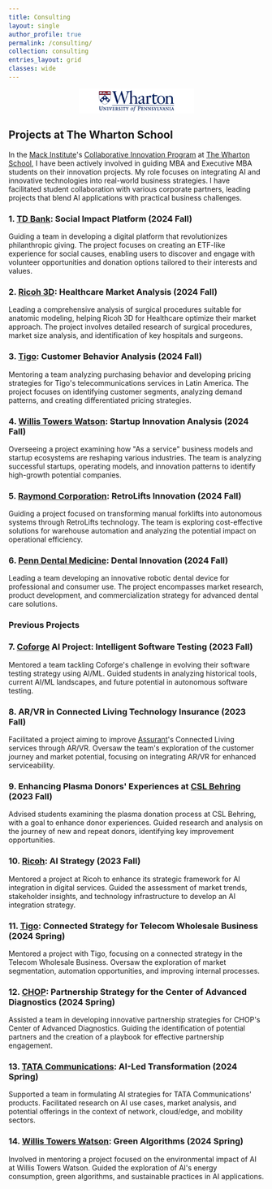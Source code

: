 ```yaml
---
title: Consulting
layout: single
author_profile: true
permalink: /consulting/
collection: consulting
entries_layout: grid
classes: wide
---
```


<div style="text-align:center; display:flex; justify-content:center; align-items:center; gap:20px; margin-bottom: 20px;">
    <a href="https://www.wharton.upenn.edu/" style="display: flex; align-items: center;">
        <img src="/assets/images/whartonlogo.png" alt="The Wharton School Logo" style="width: auto; height: 50px;"/>
    </a>
</div>

## Projects at The Wharton School

In the [Mack Institute](https://mackinstitute.wharton.upenn.edu/)'s [Collaborative Innovation Program](https://mackinstitute.wharton.upenn.edu/corporate-partnership/collaborative-innovation-program-partners/) at [The Wharton School](https://www.wharton.upenn.edu/), I have been actively involved in guiding MBA and Executive MBA students on their innovation projects. My role focuses on integrating AI and innovative technologies into real-world business strategies. I have facilitated student collaboration with various corporate partners, leading projects that blend AI applications with practical business challenges. 

### 1. [TD Bank](https://www.td.com/): Social Impact Platform (2024 Fall)
Guiding a team in developing a digital platform that revolutionizes philanthropic giving. The project focuses on creating an ETF-like experience for social causes, enabling users to discover and engage with volunteer opportunities and donation options tailored to their interests and values.

### 2. [Ricoh 3D](https://www.ricoh-usa.com/en/industries/healthcare/3d-for-healthcare): Healthcare Market Analysis (2024 Fall)
Leading a comprehensive analysis of surgical procedures suitable for anatomic modeling, helping Ricoh 3D for Healthcare optimize their market approach. The project involves detailed research of surgical procedures, market size analysis, and identification of key hospitals and surgeons.

### 3. [Tigo](https://www.tigo.com/): Customer Behavior Analysis (2024 Fall)
Mentoring a team analyzing purchasing behavior and developing pricing strategies for Tigo's telecommunications services in Latin America. The project focuses on identifying customer segments, analyzing demand patterns, and creating differentiated pricing strategies.

### 4. [Willis Towers Watson](https://www.wtwco.com/): Startup Innovation Analysis (2024 Fall)
Overseeing a project examining how "As a service" business models and startup ecosystems are reshaping various industries. The team is analyzing successful startups, operating models, and innovation patterns to identify high-growth potential companies.

### 5. [Raymond Corporation](https://www.raymondcorp.com/): RetroLifts Innovation (2024 Fall)
Guiding a project focused on transforming manual forklifts into autonomous systems through RetroLifts technology. The team is exploring cost-effective solutions for warehouse automation and analyzing the potential impact on operational efficiency.

### 6. [Penn Dental Medicine](https://www.dental.upenn.edu/): Dental Innovation (2024 Fall)
Leading a team developing an innovative robotic dental device for professional and consumer use. The project encompasses market research, product development, and commercialization strategy for advanced dental care solutions.

### Previous Projects

### 7. [Coforge](https://www.coforge.com/) AI Project: Intelligent Software Testing (2023 Fall)
Mentored a team tackling Coforge's challenge in evolving their software testing strategy using AI/ML. Guided students in analyzing historical tools, current AI/ML landscapes, and future potential in autonomous software testing.

### 8. AR/VR in Connected Living Technology Insurance (2023 Fall)
Facilitated a project aiming to improve [Assurant](https://www.assurant.com/)'s Connected Living services through AR/VR. Oversaw the team's exploration of the customer journey and market potential, focusing on integrating AR/VR for enhanced serviceability.

### 9. Enhancing Plasma Donors' Experiences at [CSL Behring](https://www.csl.com/) (2023 Fall)
Advised students examining the plasma donation process at CSL Behring, with a goal to enhance donor experiences. Guided research and analysis on the journey of new and repeat donors, identifying key improvement opportunities.

### 10. [Ricoh](https://www.ricoh.com/): AI Strategy (2023 Fall)
Mentored a project at Ricoh to enhance its strategic framework for AI integration in digital services. Guided the assessment of market trends, stakeholder insights, and technology infrastructure to develop an AI integration strategy.

### 11. [Tigo](https://www.tigo.com/): Connected Strategy for Telecom Wholesale Business (2024 Spring)
Mentored a project with Tigo, focusing on a connected strategy in the Telecom Wholesale Business. Oversaw the exploration of market segmentation, automation opportunities, and improving internal processes.

### 12. [CHOP](https://www.chop.edu/): Partnership Strategy for the Center of Advanced Diagnostics (2024 Spring)
Assisted a team in developing innovative partnership strategies for CHOP's Center of Advanced Diagnostics. Guiding the identification of potential partners and the creation of a playbook for effective partnership engagement.

### 13. [TATA Communications](https://www.tatacommunications.com/): AI-Led Transformation (2024 Spring)
Supported a team in formulating AI strategies for TATA Communications' products. Facilitated research on AI use cases, market analysis, and potential offerings in the context of network, cloud/edge, and mobility sectors.

### 14. [Willis Towers Watson](https://www.wtwco.com/): Green Algorithms (2024 Spring)
Involved in mentoring a project focused on the environmental impact of AI at Willis Towers Watson. Guided the exploration of AI's energy consumption, green algorithms, and sustainable practices in AI applications.

